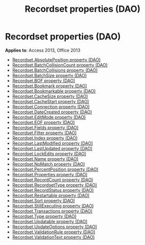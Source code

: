 ﻿---
title: Recordset properties (DAO)
TOCTitle: Properties
ms:assetid: 37114a17-3737-4995-b35d-dd64c75b5ed2
ms:mtpsurl: https://msdn.microsoft.com/library/Dn124336(v=office.15)
ms:contentKeyID: 52071970
ms.date: 09/18/2015
mtps_version: v=office.15
---

# Recordset properties (DAO)

**Applies to**: Access 2013, Office 2013

- [Recordset.AbsolutePosition property (DAO)](recordset-absoluteposition-property-dao.md)
- [Recordset.BatchCollisionCount property (DAO)](recordset-batchcollisioncount-property-dao.md)
- [Recordset.BatchCollisions property (DAO)](recordset-batchcollisions-property-dao.md)
- [Recordset.BatchSize property (DAO)](recordset-batchsize-property-dao.md)
- [Recordset.BOF property (DAO)](recordset-bof-property-dao.md)
- [Recordset.Bookmark property (DAO)](recordset-bookmark-property-dao.md)
- [Recordset.Bookmarkable property (DAO)](recordset-bookmarkable-property-dao.md)
- [Recordset.CacheSize property (DAO)](recordset-cachesize-property-dao.md)
- [Recordset.CacheStart property (DAO)](recordset-cachestart-property-dao.md)
- [Recordset.Connection property (DAO)](recordset-connection-property-dao.md)
- [Recordset.DateCreated property (DAO)](recordset-datecreated-property-dao.md)
- [Recordset.EditMode property (DAO)](recordset-editmode-property-dao.md)
- [Recordset.EOF property (DAO)](recordset-eof-property-dao.md)
- [Recordset.Fields property (DAO)](recordset-fields-property-dao.md)
- [Recordset.Filter property (DAO)](recordset-filter-property-dao.md)
- [Recordset.Index property (DAO)](recordset-index-property-dao.md)
- [Recordset.LastModified property (DAO)](recordset-lastmodified-property-dao.md)
- [Recordset.LastUpdated property (DAO)](recordset-lastupdated-property-dao.md)
- [Recordset.LockEdits property (DAO)](recordset-lockedits-property-dao.md)
- [Recordset.Name property (DAO)](recordset-name-property-dao.md)
- [Recordset.NoMatch property (DAO)](recordset-nomatch-property-dao.md)
- [Recordset.PercentPosition property (DAO)](recordset-percentposition-property-dao.md)
- [Recordset.Properties property (DAO)](recordset-properties-property-dao.md)
- [Recordset.RecordCount property (DAO)](recordset-recordcount-property-dao.md)
- [Recordset.RecordsetType property (DAO)](recordset-recordsettype-property-dao.md)
- [Recordset.RecordStatus property (DAO)](recordset-recordstatus-property-dao.md)
- [Recordset.Restartable property (DAO)](recordset-restartable-property-dao.md)
- [Recordset.Sort property (DAO)](recordset-sort-property-dao.md)
- [Recordset.StillExecuting property (DAO)](recordset-stillexecuting-property-dao.md)
- [Recordset.Transactions property (DAO)](recordset-transactions-property-dao.md)
- [Recordset.Type property (DAO)](recordset-type-property-dao.md)
- [Recordset.Updatable property (DAO)](recordset-updatable-property-dao.md)
- [Recordset.UpdateOptions property (DAO)](recordset-updateoptions-property-dao.md)
- [Recordset.ValidationRule property (DAO)](recordset-validationrule-property-dao.md)
- [Recordset.ValidationText property (DAO)](recordset-validationtext-property-dao.md)


